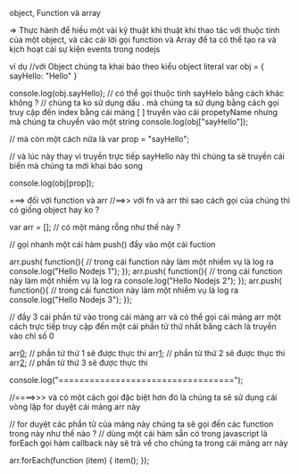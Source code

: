 object, Function và array

=> Thực hành để hiều một vài kỹ thuật khi thuật khi thao tác với thuộc tính của một object, và các cái lời gọi function và Array để ta có thể tạo ra và kịch hoạt cái sự kiện events trong nodejs 

ví dụ 
//với  Object  chúng ta khai báo theo kiểu object literal
var obj = {
    sayHello: "Hello"
}

console.log(obj.sayHello);
// có thể gọi thuộc tính sayHelo bằng cách khác không ?
// chúng ta ko sử dụng dấu . mà chúng ta sử dụng bằng cách gọi truy cập đến index bằng cái mảng [ ] truyền vào cái propetyName nhưng mà chúng ta chuyền vào một string 
console.log(obj["sayHello"]);

// mà còn một cách nữa là 
var prop =  "sayHello";

//  và lúc này thay vì truyền trực tiếp sayHello này thì chúng ta sẽ truyền cái biến mà chúng ta mới khai báo song 

console.log(obj[prop]);
  


  ===> đối với function và arr 
  //==>>   với fn và arr thì sao cách gọi của chúng thì có giống object hay ko ? 

var arr = []; // có một mảng rỗng như thế này ?

// gọi nhanh một cái hàm push() đẩy vào một cái fuction 


arr.push( function(){
   // trong cái function này làm một nhiềm vụ là log ra
   console.log("Hello Nodejs 1");
});
arr.push( function(){
   // trong cái function này làm một nhiềm vụ là log ra
   console.log("Hello Nodejs 2");
});
arr.push( function(){
   // trong cái function này làm một nhiềm vụ là log ra
   console.log("Hello Nodejs 3");
});

// đầy 3 cái phần tử vào trong cái mảng arr và có thể gọi cái mảng arr một cách trực tiếp truy cập đến một cái phần tử thứ nhất bằng cách là truyền vào chỉ số 0  

arr[0](); // phần tử thứ 1 sẽ được thực thi 
arr[1](); // phần tử thứ 2 sẽ được thực thi 
arr[2](); // phần tử thứ 3 sẽ được thực thi 


console.log("==================================");


//====>>> và có một cách gọi đặc biệt hơn đó là chúng ta sẽ sử dụng cái vòng lặp for duyệt cái mảng arr này 


 
// for  duyệt các phần tử của mảng này chúng ta sẽ gọi đến các function trong này như thế nào ?
// dùng một cái hàm sẵn có trong javascript là forEach gọi hàm callback này sẽ trả về cho chúng ta trong cái mảng arr này 

arr.forEach(function (item) {
    item();
});


